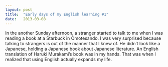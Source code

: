 ```yaml
---
layout: post
title:  "Early days of my English learning #1"
date:   2013-03-08
---
```


In the another Sunday afternoon, a stranger started to talk to me when I was reading a book at a Starbuck in Omotesando. I was very surprised because talking to strangers is out of the manner that I knew of. He didn’t look like a Japanese, holding a Japanese book about Japanese literature. An English translation of Haruki Murakami’s book was in my hands. That was when I realized that using English actually expands my life.
